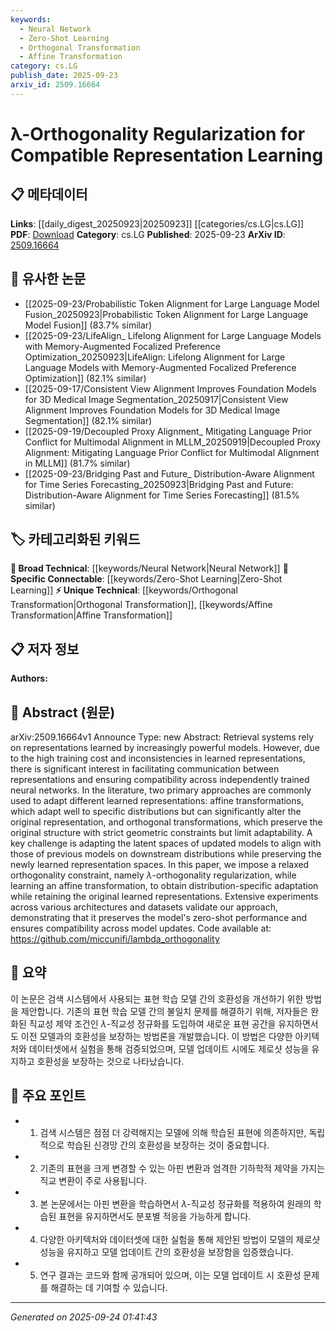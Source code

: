 ```yaml
---
keywords:
  - Neural Network
  - Zero-Shot Learning
  - Orthogonal Transformation
  - Affine Transformation
category: cs.LG
publish_date: 2025-09-23
arxiv_id: 2509.16664
---
```


<!-- KEYWORD_LINKING_METADATA:
{
  "processed_timestamp": "2025-09-24T01:41:43.326478",
  "vocabulary_version": "1.0",
  "selected_keywords": [
    "Neural Network",
    "Zero-Shot Learning",
    "Orthogonal Transformation",
    "Affine Transformation"
  ],
  "rejected_keywords": [],
  "similarity_scores": {
    "Neural Network": 0.78,
    "Zero-Shot Learning": 0.79,
    "Orthogonal Transformation": 0.77,
    "Affine Transformation": 0.75
  },
  "extraction_method": "AI_prompt_based",
  "budget_applied": true,
  "candidates_json": {
    "candidates": [
      {
        "surface": "Neural Networks",
        "canonical": "Neural Network",
        "aliases": [
          "Neural Nets"
        ],
        "category": "broad_technical",
        "rationale": "Neural Networks are central to the paper's discussion on representation learning and model compatibility.",
        "novelty_score": 0.45,
        "connectivity_score": 0.88,
        "specificity_score": 0.65,
        "link_intent_score": 0.78
      },
      {
        "surface": "Zero-Shot Performance",
        "canonical": "Zero-Shot Learning",
        "aliases": [
          "Zero-Shot"
        ],
        "category": "specific_connectable",
        "rationale": "Zero-Shot Learning is a key aspect of the paper's evaluation of model compatibility.",
        "novelty_score": 0.55,
        "connectivity_score": 0.83,
        "specificity_score": 0.72,
        "link_intent_score": 0.79
      },
      {
        "surface": "Orthogonal Transformations",
        "canonical": "Orthogonal Transformation",
        "aliases": [
          "Orthogonal Transform"
        ],
        "category": "unique_technical",
        "rationale": "Orthogonal Transformations are crucial for understanding the geometric constraints discussed in the paper.",
        "novelty_score": 0.68,
        "connectivity_score": 0.7,
        "specificity_score": 0.8,
        "link_intent_score": 0.77
      },
      {
        "surface": "Affine Transformations",
        "canonical": "Affine Transformation",
        "aliases": [
          "Affine Transform"
        ],
        "category": "unique_technical",
        "rationale": "Affine Transformations are a primary method discussed for adapting learned representations.",
        "novelty_score": 0.6,
        "connectivity_score": 0.72,
        "specificity_score": 0.78,
        "link_intent_score": 0.75
      }
    ],
    "ban_list_suggestions": [
      "retrieval systems",
      "extensive experiments"
    ]
  },
  "decisions": [
    {
      "candidate_surface": "Neural Networks",
      "resolved_canonical": "Neural Network",
      "decision": "linked",
      "scores": {
        "novelty": 0.45,
        "connectivity": 0.88,
        "specificity": 0.65,
        "link_intent": 0.78
      }
    },
    {
      "candidate_surface": "Zero-Shot Performance",
      "resolved_canonical": "Zero-Shot Learning",
      "decision": "linked",
      "scores": {
        "novelty": 0.55,
        "connectivity": 0.83,
        "specificity": 0.72,
        "link_intent": 0.79
      }
    },
    {
      "candidate_surface": "Orthogonal Transformations",
      "resolved_canonical": "Orthogonal Transformation",
      "decision": "linked",
      "scores": {
        "novelty": 0.68,
        "connectivity": 0.7,
        "specificity": 0.8,
        "link_intent": 0.77
      }
    },
    {
      "candidate_surface": "Affine Transformations",
      "resolved_canonical": "Affine Transformation",
      "decision": "linked",
      "scores": {
        "novelty": 0.6,
        "connectivity": 0.72,
        "specificity": 0.78,
        "link_intent": 0.75
      }
    }
  ]
}
-->

# $\boldsymbol{\lambda}$-Orthogonality Regularization for Compatible Representation Learning

## 📋 메타데이터

**Links**: [[daily_digest_20250923|20250923]] [[categories/cs.LG|cs.LG]]
**PDF**: [Download](https://arxiv.org/pdf/2509.16664.pdf)
**Category**: cs.LG
**Published**: 2025-09-23
**ArXiv ID**: [2509.16664](https://arxiv.org/abs/2509.16664)

## 🔗 유사한 논문
- [[2025-09-23/Probabilistic Token Alignment for Large Language Model Fusion_20250923|Probabilistic Token Alignment for Large Language Model Fusion]] (83.7% similar)
- [[2025-09-23/LifeAlign_ Lifelong Alignment for Large Language Models with Memory-Augmented Focalized Preference Optimization_20250923|LifeAlign: Lifelong Alignment for Large Language Models with Memory-Augmented Focalized Preference Optimization]] (82.1% similar)
- [[2025-09-17/Consistent View Alignment Improves Foundation Models for 3D Medical Image Segmentation_20250917|Consistent View Alignment Improves Foundation Models for 3D Medical Image Segmentation]] (82.1% similar)
- [[2025-09-19/Decoupled Proxy Alignment_ Mitigating Language Prior Conflict for Multimodal Alignment in MLLM_20250919|Decoupled Proxy Alignment: Mitigating Language Prior Conflict for Multimodal Alignment in MLLM]] (81.7% similar)
- [[2025-09-23/Bridging Past and Future_ Distribution-Aware Alignment for Time Series Forecasting_20250923|Bridging Past and Future: Distribution-Aware Alignment for Time Series Forecasting]] (81.5% similar)

## 🏷️ 카테고리화된 키워드
**🧠 Broad Technical**: [[keywords/Neural Network|Neural Network]]
**🔗 Specific Connectable**: [[keywords/Zero-Shot Learning|Zero-Shot Learning]]
**⚡ Unique Technical**: [[keywords/Orthogonal Transformation|Orthogonal Transformation]], [[keywords/Affine Transformation|Affine Transformation]]

## 📋 저자 정보

**Authors:** 

## 📄 Abstract (원문)

arXiv:2509.16664v1 Announce Type: new 
Abstract: Retrieval systems rely on representations learned by increasingly powerful models. However, due to the high training cost and inconsistencies in learned representations, there is significant interest in facilitating communication between representations and ensuring compatibility across independently trained neural networks. In the literature, two primary approaches are commonly used to adapt different learned representations: affine transformations, which adapt well to specific distributions but can significantly alter the original representation, and orthogonal transformations, which preserve the original structure with strict geometric constraints but limit adaptability. A key challenge is adapting the latent spaces of updated models to align with those of previous models on downstream distributions while preserving the newly learned representation spaces. In this paper, we impose a relaxed orthogonality constraint, namely $\lambda$-orthogonality regularization, while learning an affine transformation, to obtain distribution-specific adaptation while retaining the original learned representations. Extensive experiments across various architectures and datasets validate our approach, demonstrating that it preserves the model's zero-shot performance and ensures compatibility across model updates. Code available at: https://github.com/miccunifi/lambda_orthogonality

## 📝 요약

이 논문은 검색 시스템에서 사용되는 표현 학습 모델 간의 호환성을 개선하기 위한 방법을 제안합니다. 기존의 표현 학습 모델 간의 불일치 문제를 해결하기 위해, 저자들은 완화된 직교성 제약 조건인 $\lambda$-직교성 정규화를 도입하여 새로운 표현 공간을 유지하면서도 이전 모델과의 호환성을 보장하는 방법론을 개발했습니다. 이 방법은 다양한 아키텍처와 데이터셋에서 실험을 통해 검증되었으며, 모델 업데이트 시에도 제로샷 성능을 유지하고 호환성을 보장하는 것으로 나타났습니다.

## 🎯 주요 포인트

- 1. 검색 시스템은 점점 더 강력해지는 모델에 의해 학습된 표현에 의존하지만, 독립적으로 학습된 신경망 간의 호환성을 보장하는 것이 중요합니다.
- 2. 기존의 표현을 크게 변경할 수 있는 아핀 변환과 엄격한 기하학적 제약을 가지는 직교 변환이 주로 사용됩니다.
- 3. 본 논문에서는 아핀 변환을 학습하면서 $\lambda$-직교성 정규화를 적용하여 원래의 학습된 표현을 유지하면서도 분포별 적응을 가능하게 합니다.
- 4. 다양한 아키텍처와 데이터셋에 대한 실험을 통해 제안된 방법이 모델의 제로샷 성능을 유지하고 모델 업데이트 간의 호환성을 보장함을 입증했습니다.
- 5. 연구 결과는 코드와 함께 공개되어 있으며, 이는 모델 업데이트 시 호환성 문제를 해결하는 데 기여할 수 있습니다.


---

*Generated on 2025-09-24 01:41:43*